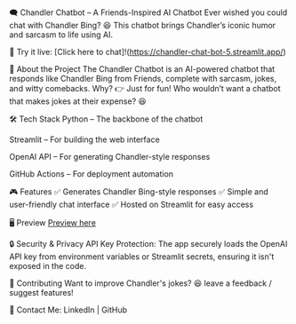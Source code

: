 🗨️ Chandler Chatbot – A Friends-Inspired AI Chatbot
Ever wished you could chat with Chandler Bing? 😆 This chatbot brings Chandler’s iconic humor and sarcasm to life using AI.

🚀 Try it live: [Click here to chat]!(https://chandler-chat-bot-5.streamlit.app/)

📌 About the Project
The Chandler Chatbot is an AI-powered chatbot that responds like Chandler Bing from Friends, complete with sarcasm, jokes, and witty comebacks.
Why?
👉 Just for fun! Who wouldn’t want a chatbot that makes jokes at their expense? 😆

🛠 Tech Stack
Python – The backbone of the chatbot

Streamlit – For building the web interface

OpenAI API – For generating Chandler-style responses

GitHub Actions – For deployment automation

🎮 Features
✅ Generates Chandler Bing-style responses
✅ Simple and user-friendly chat interface
✅ Hosted on Streamlit for easy access

🖥️ Preview
[Preview here](https://github.com/asmaahmad5/Chandler-Chat-bot/blob/main/Preview.PNG)


🔒 Security & Privacy
API Key Protection: The app securely loads the OpenAI API key from environment variables or Streamlit secrets, ensuring it isn't exposed in the code.

🤝 Contributing
Want to improve Chandler's jokes? 😆 leave a feedback / suggest features!

📩 Contact Me: LinkedIn | GitHub
